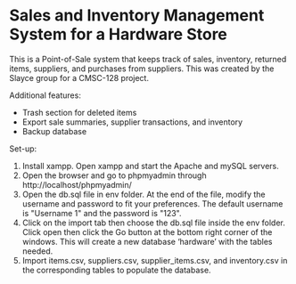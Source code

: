 # Sales and Inventory Management System for a Hardware Store
This is a Point-of-Sale system that keeps track of sales, inventory, returned items, suppliers, and purchases from suppliers. This was created by the Slayce group for a CMSC-128 project.

Additional features:
* Trash section for deleted items
* Export sale summaries, supplier transactions, and inventory
* Backup database

Set-up:
1. Install xampp. Open xampp and start the Apache and mySQL servers.
2. Open the browser and go to phpmyadmin through http://localhost/phpmyadmin/
3. Open the db.sql file in env folder. At the end of the file, modify the username and password to fit your preferences. The default username is "Username 1" and the password is "123".
3. Click on the import tab then choose the db.sql file inside the env folder. Click open then click the Go button at the bottom right corner of the windows. This will create a new database ‘hardware’ with the tables needed.
4. Import items.csv, suppliers.csv, supplier_items.csv, and inventory.csv in the corresponding tables to populate the database.

